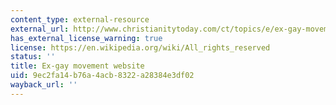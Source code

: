 ```yaml
---
content_type: external-resource
external_url: http://www.christianitytoday.com/ct/topics/e/ex-gay-movement/
has_external_license_warning: true
license: https://en.wikipedia.org/wiki/All_rights_reserved
status: ''
title: Ex-gay movement website
uid: 9ec2fa14-b76a-4acb-8322-a28384e3df02
wayback_url: ''
---
```

